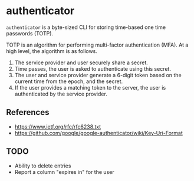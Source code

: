 # authenticator

`authenticator` is a byte-sized CLI for storing time-based one time passwords (TOTP).

TOTP is an algorithm for performing multi-factor authentication (MFA).
At a high level, the algorithm is as follows.

1. The service provider and user securely share a secret.
2. Time passes, the user is asked to authenticate using this secret.
3. The user and service provider generate a 6-digit token based on the current time from the epoch, and the secret.
4. If the user provides a matching token to the server, the user is authenticated by the service provider.

## References

- https://www.ietf.org/rfc/rfc6238.txt
- https://github.com/google/google-authenticator/wiki/Key-Uri-Format

## TODO

- Ability to delete entries
- Report a column "expires in" for the user
